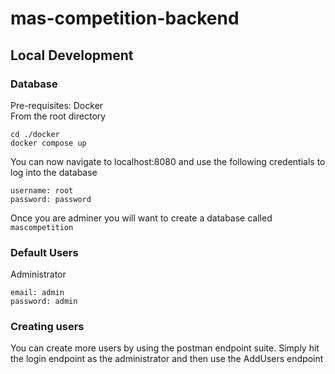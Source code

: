 # mas-competition-backend

## Local Development

### Database

Pre-requisites: Docker  
From the root directory

```
cd ./docker  
docker compose up
```

You can now navigate to localhost:8080 and use the following credentials to log into the database

```
username: root
password: password
```

Once you are adminer you will want to create a database called ```mascompetition```

### Default Users

Administrator

```
email: admin
password: admin
```

### Creating users

You can create more users by using the postman endpoint suite. Simply hit the login endpoint as the administrator and
then use the AddUsers endpoint